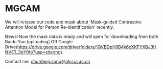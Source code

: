 # MGCAM
We will release our code and mask about 'Mask-guided Contrastive Attention Model for Person Re-Identification' recently.

News!
Now the mask data is ready and will open for downloading from both Baidu Yun (uploading) OR Google Drive(https://drive.google.com/drive/folders/1QVBDpH0B4k6cXKFYXBJ3HNVET_3gY0to?usp=sharing).

Contact me: chunfeng.song@nlpr.ia.ac.cn
